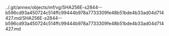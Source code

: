 ../.git/annex/objects/mf/vg/SHA256E-s2844--b596cd93a450724c514ffc99444b978a7733309fe48b51bde4b33ad04d714427.md/SHA256E-s2844--b596cd93a450724c514ffc99444b978a7733309fe48b51bde4b33ad04d714427.md